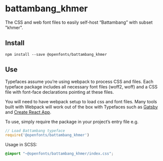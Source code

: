 
# battambang_khmer

The CSS and web font files to easily self-host “Battambang” with subset "khmer".

## Install

`npm install --save @openfonts/battambang_khmer`

## Use

Typefaces assume you’re using webpack to process CSS and files. Each typeface
package includes all necessary font files (woff2, woff) and a CSS file with
font-face declarations pointing at these files.

You will need to have webpack setup to load css and font files. Many tools built
with Webpack will work out of the box with Typefaces such as [Gatsby](https://github.com/gatsbyjs/gatsby)
and [Create React App](https://github.com/facebookincubator/create-react-app).

To use, simply require the package in your project’s entry file e.g.

```javascript
// Load Battambang typeface
require('@openfonts/battambang_khmer')
```

Usage in SCSS:
```scss
@import "~@openfonts/battambang_khmer/index.css";
```
